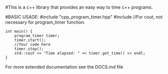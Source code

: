 #This is a c++ library that provides an easy way to time c++ programs.

#BASIC USAGE:
	\#include "cpp_program_timer.hpp"
	\#include <iostream> //For cout, not necessary for program_timer function.
	
	int main() {
		program_timer timer;
		timer.start();
		//Your code here
		timer.stop();
		std::cout << "Time elapsed: " << timer.get_time() << endl;
	}

For more extended documentation see the DOCS.md file

